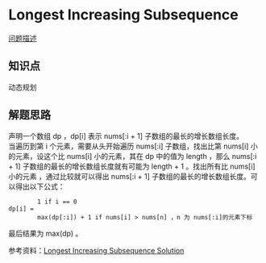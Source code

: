 # Longest Increasing Subsequence

[问题描述](https://leetcode.com/problems/longest-increasing-subsequence/description/)

## 知识点

动态规划

## 解题思路

声明一个数组 dp ，dp[i] 表示 nums[:i + 1] 子数组的最长的增长数组长度。  
当遍历到第 i 个元素，需要从头开始遍历 nums[:i] 子数组，找出比第 nums[i] 小的元素，设这个比 nums[i] 小的元素，其在 dp 中的值为 length ，那么 nums[:i + 1] 子数组的最长的增长数组长度就有可能为 length + 1 。找出所有比 nums[i] 小的元素 ，通过比较就可以得出 nums[:i + 1] 子数组的最长的增长数组长度。可以得出以下公式：

```
        1 if i == 0
dp[i] =
        max(dp[:i]) + 1 if nums[i] > nums[n] ，n 为 nums[:i]的元素下标
```

最后结果为 max(dp) 。

参考资料：[Longest Increasing Subsequence Solution](https://leetcode.com/problems/longest-increasing-subsequence/solution/#)
